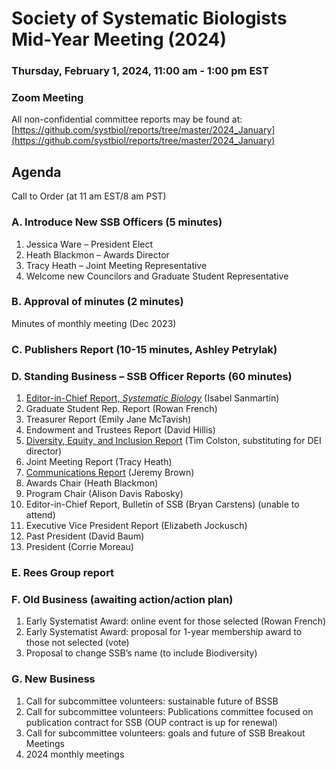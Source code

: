 # Society of Systematic Biologists Mid-Year Meeting (2024)

### Thursday, February 1, 2024, 11:00 am - 1:00 pm EST
### Zoom Meeting

All non-confidential committee reports may be found at: [https://github.com/systbiol/reports/tree/master/2024_January](https://github.com/systbiol/reports/tree/master/2024_January)

## Agenda

Call to Order (at 11 am EST/8 am PST)

### A. Introduce New SSB Officers (5 minutes)

1. Jessica Ware – President Elect
2. Heath Blackmon – Awards Director
3. Tracy Heath – Joint Meeting Representative
4. Welcome new Councilors and Graduate Student Representative

### B. Approval of minutes (2 minutes)

Minutes of monthly meeting (Dec 2023) 

### C. Publishers Report (10-15 minutes, Ashley Petrylak)

### D. Standing Business – SSB Officer Reports (60 minutes)

1. [Editor-in-Chief Report, _Systematic Biology_](https://github.com/systbiol/reports/blob/master/2024_January/EIC-January-2024-Letter.pdf) (Isabel Sanmartín)
2. Graduate Student Rep. Report (Rowan French)
3. Treasurer Report (Emily Jane McTavish)
4. Endowment and Trustees Report (David Hillis)
5. [Diversity, Equity, and Inclusion Report](https://github.com/systbiol/reports/blob/master/2024_January/SSB%20DEI%20January%202024%20report.pdf) (Tim Colston, substituting for DEI director)
6. Joint Meeting Report (Tracy Heath)
7. [Communications Report](https://github.com/systbiol/reports/blob/master/2024_January/CommunicationsReport_January2024.md) (Jeremy Brown)
8. Awards Chair (Heath Blackmon)
9. Program Chair (Alison Davis Rabosky)
10. Editor-in-Chief Report, Bulletin of SSB (Bryan Carstens) (unable to attend)
11. Executive Vice President Report (Elizabeth Jockusch)
12. Past President (David Baum)
13. President (Corrie Moreau)

### E. Rees Group report

### F. Old Business (awaiting action/action plan)

1. Early Systematist Award: online event for those selected (Rowan French)
2. Early Systematist Award: proposal for 1-year membership award to those not selected (vote)
3. Proposal to change SSB’s name (to include Biodiversity)

### G. New Business

1. Call for subcommittee volunteers: sustainable future of BSSB
2. Call for subcommittee volunteers: Publications committee focused on publication contract for SSB (OUP contract is up for renewal)
3. Call for subcommittee volunteers: goals and future of SSB Breakout Meetings
4. 2024 monthly meetings
